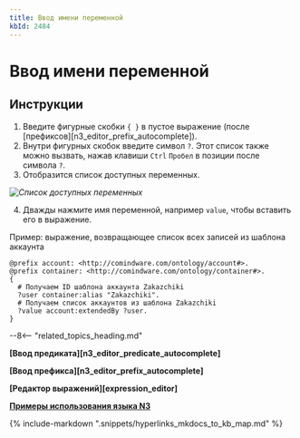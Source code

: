 ```yaml
---
title: Ввод имени переменной
kbId: 2484
---
```


# Ввод имени переменной

## Инструкции

1. Введите фигурные скобки `{ }` в пустое выражение (после [префиксов][n3_editor_prefix_autocomplete]).
2. Внутри фигурных скобок введите символ `?`. Этот список также можно вызвать, нажав клавиши `Ctrl` `Пробел` в позиции после символа `?`.
3. Отобразится список доступных переменных.

_![Список доступных переменных](https://kb.comindware.ru/assets/n3_editor_variable_autocomplete.png)_

4. Дважды нажмите имя переменной, например `value`, чтобы вставить его в выражение.

Пример: выражение, возвращающее список всех записей из шаблона аккаунта

```
@prefix account: <http://comindware.com/ontology/account#>.  
@prefix container: <http://comindware.com/ontology/container#>.  
{  
  # Получаем ID шаблона аккаунта Zakazchiki  
  ?user container:alias "Zakazchiki".  
  # Получаем список аккаунтов из шаблона Zakazchiki  
  ?value account:extendedBy ?user.  
}
```

--8<-- "related_topics_heading.md"

**[Ввод предиката][n3_editor_predicate_autocomplete]**

**[Ввод префикса][n3_editor_prefix_autocomplete]**

**[Редактор выражений][expression_editor]**

**[Примеры использования языка N3](https://kb.comindware.ru/category.php?id=408)**

{% include-markdown ".snippets/hyperlinks_mkdocs_to_kb_map.md" %}
